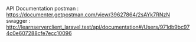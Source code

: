 API Documentation
postman : https://documenter.getpostman.com/view/39627864/2sAYk7RNzN
swagger : http://learnserverclient_laravel.test/api/documentation#/Users/971db9bc974c0e607288cfe7ecc10096
